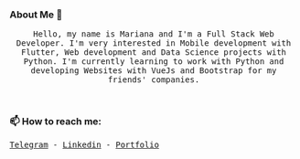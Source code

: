 ### About Me 👋

<!--
**pralineso/pralineso** is a ✨ _special_ ✨ repository because its `README.md` (this file) appears on your GitHub profile.

Here are some ideas to get you started:

- 🔭 I’m currently working on ...
- 🌱 I’m currently learning ...
- 👯 I’m looking to collaborate on ...
- 🤔 I’m looking for help with ...
- 💬 Ask me about ...
- 📫 How to reach me: ...
- 😄 Pronouns: ...
- ⚡ Fun fact: ...
-->
<p align="center">
  <samp>
    Hello, my name is Mariana and I'm a Full Stack Web Developer. 
    I'm very interested in Mobile development with Flutter, Web development and Data Science projects with Python.
    I'm currently learning to work with Python and developing Websites with VueJs and Bootstrap for my friends' companies.
  </samp>
</p>

<br>

<p align="center">
  <h3> 📫 How to reach me: </h3>
  <samp>
    <a href="https://t.me/marianaps">Telegram</a> 
    - <a href="https://www.linkedin.com/in/mariaxa/">Linkedin</a> 
    - <a href="https://www.linkedin.com/in/mariaxa/">Portfolio</a>
  </samp>
 </p>
